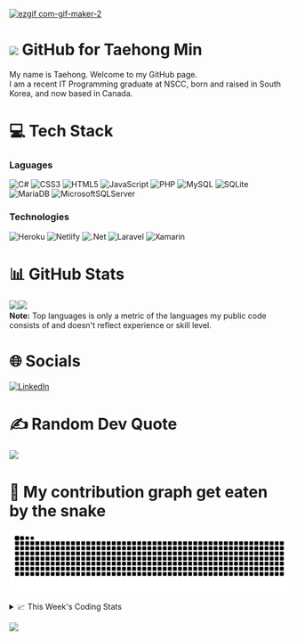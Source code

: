 <!--
<h3 align="center">
  Welcome to Taehong Min's profile!
</h3>
-->
[![ezgif com-gif-maker-2](https://user-images.githubusercontent.com/71358207/181141229-a1946f72-2781-4197-9419-f4d1b5625b1b.gif)](https://taehongmin.netlify.app)

# <img src="https://media.giphy.com/media/hvRJCLFzcasrR4ia7z/giphy.gif" width="28"> GitHub for Taehong Min 

My name is Taehong. Welcome to my GitHub page.  
I am a recent IT Programming graduate at NSCC, born and raised in South Korea, and now based in Canada.

# 💻 Tech Stack
### Laguages
![C#](https://img.shields.io/badge/c%23-%23239120.svg?style=for-the-badge&logo=c-sharp&logoColor=white) 
![CSS3](https://img.shields.io/badge/css3-%231572B6.svg?style=for-the-badge&logo=css3&logoColor=white) 
![HTML5](https://img.shields.io/badge/html5-%23E34F26.svg?style=for-the-badge&logo=html5&logoColor=white)
![JavaScript](https://img.shields.io/badge/javascript-%23323330.svg?style=for-the-badge&logo=javascript&logoColor=%23F7DF1E) 
![PHP](https://img.shields.io/badge/php-%23777BB4.svg?style=for-the-badge&logo=php&logoColor=white) 
![MySQL](https://img.shields.io/badge/mysql-%2300f.svg?style=for-the-badge&logo=mysql&logoColor=white)
![SQLite](https://img.shields.io/badge/sqlite-%2307405e.svg?style=for-the-badge&logo=sqlite&logoColor=white)
![MariaDB](https://img.shields.io/badge/MariaDB-003545?style=for-the-badge&logo=mariadb&logoColor=white)
![MicrosoftSQLServer](https://img.shields.io/badge/Microsoft_SQL_Server-CC2927?style=for-the-badge&logo=microsoft-sql-server&logoColor=white)

### Technologies
![Heroku](https://img.shields.io/badge/heroku-%23430098.svg?style=for-the-badge&logo=heroku&logoColor=white) 
![Netlify](https://img.shields.io/badge/netlify-%23000000.svg?style=for-the-badge&logo=netlify&logoColor=#00C7B7) 
![.Net](https://img.shields.io/badge/.NET-5C2D91?style=for-the-badge&logo=.net&logoColor=white) 
![Laravel](https://img.shields.io/badge/laravel-%23FF2D20.svg?style=for-the-badge&logo=laravel&logoColor=white)
![Xamarin](https://img.shields.io/badge/Xamarin-3199DC?style=for-the-badge&logo=xamarin&logoColor=white)



# 📊 GitHub Stats
<a href="https://taehongmin.netlify.app/"><img height="137px" src="https://github-readme-stats.vercel.app/api?username=devtaehong&theme=vue-dark&hide_border=false&include_all_commits=true&count_private=true" /><!-- wi*quL3fcV --><img height="137px" src="https://github-readme-stats.vercel.app/api/top-langs/?username=devtaehong&theme=vue-dark&hide_border=false&include_all_commits=true&count_private=true&layout=compact" /></a>
<br/>
  <b>Note:</b> Top languages is only a metric of the languages my public code consists of and doesn't reflect experience or skill level.
# 🌐 Socials
[![LinkedIn](https://img.shields.io/badge/LinkedIn-0077B5?style=for-the-badge&logo=linkedin&logoColor=white)](https://linkedin.com/in/Taehong) 

# ✍️ Random Dev Quote
![](https://quotes-github-readme.vercel.app/api?type=horizontal&theme=radical)

# 🐍 My contribution graph get eaten by the snake 
![snake gif](https://github.com/devtaehong/devtaehong/blob/output/github-contribution-grid-snake.svg)

<details>
    <summary>📈 This Week's Coding Stats</summary>
<br/>
<!--START_SECTION:waka-->
**🐱 My GitHub Data** 

> 🏆 521 Contributions in the Year 2022
 > 
> 📦 231.2 kB Used in GitHub's Storage 
 > 
> 🚫 Not Opted to Hire
 > 
> 📜 19 Public Repositories 
 > 
> 🔑 3 Private Repositories  
 > 
**I'm an Early 🐤** 

```text
🌞 Morning    82 commits     ███░░░░░░░░░░░░░░░░░░░░░░   15.05% 
🌆 Daytime    214 commits    █████████░░░░░░░░░░░░░░░░   39.27% 
🌃 Evening    193 commits    ████████░░░░░░░░░░░░░░░░░   35.41% 
🌙 Night      56 commits     ██░░░░░░░░░░░░░░░░░░░░░░░   10.28%

```
📅 **I'm Most Productive on Monday** 

```text
Monday       93 commits     ████░░░░░░░░░░░░░░░░░░░░░   17.06% 
Tuesday      88 commits     ████░░░░░░░░░░░░░░░░░░░░░   16.15% 
Wednesday    79 commits     ███░░░░░░░░░░░░░░░░░░░░░░   14.5% 
Thursday     81 commits     ███░░░░░░░░░░░░░░░░░░░░░░   14.86% 
Friday       76 commits     ███░░░░░░░░░░░░░░░░░░░░░░   13.94% 
Saturday     71 commits     ███░░░░░░░░░░░░░░░░░░░░░░   13.03% 
Sunday       57 commits     ██░░░░░░░░░░░░░░░░░░░░░░░   10.46%

```


📊 **This Week I Spent My Time On** 

```text
⌚︎ Time Zone: America/Halifax

💬 Programming Languages: 
JavaScript               10 hrs 13 mins      ████████████████████████░   96.23% 
HTML                     9 mins              ░░░░░░░░░░░░░░░░░░░░░░░░░   1.54% 
Markdown                 7 mins              ░░░░░░░░░░░░░░░░░░░░░░░░░   1.15% 
CSS                      4 mins              ░░░░░░░░░░░░░░░░░░░░░░░░░   0.65% 
Sublime Text Config      2 mins              ░░░░░░░░░░░░░░░░░░░░░░░░░   0.43%

🔥 Editors: 
Sublime Text             10 hrs 29 mins      ████████████████████████░   98.85% 
VS Code                  7 mins              ░░░░░░░░░░░░░░░░░░░░░░░░░   1.15%

🐱‍💻 Projects: 
zeroToMastery_webDev     1 hr 59 mins        ████░░░░░░░░░░░░░░░░░░░░░   18.75% 
backgroundgenerator      1 hr 34 mins        ███░░░░░░░░░░░░░░░░░░░░░░   14.87% 
advanced_exercise_5      1 hr 32 mins        ███░░░░░░░░░░░░░░░░░░░░░░   14.53% 
advanced_exercise_4      1 hr 19 mins        ███░░░░░░░░░░░░░░░░░░░░░░   12.54% 
advanced_exercise_es8    1 hr 4 mins         ██░░░░░░░░░░░░░░░░░░░░░░░   10.09%

💻 Operating System: 
Mac                      10 hrs 37 mins      █████████████████████████   100.0%

```

**I Mostly Code in JavaScript** 

```text
JavaScript               7 repos             █████░░░░░░░░░░░░░░░░░░░░   23.33% 
C++                      4 repos             ███░░░░░░░░░░░░░░░░░░░░░░   13.33% 
Python                   3 repos             ██░░░░░░░░░░░░░░░░░░░░░░░   10.0% 
C#                       3 repos             ██░░░░░░░░░░░░░░░░░░░░░░░   10.0% 
PHP                      3 repos             ██░░░░░░░░░░░░░░░░░░░░░░░   10.0%

```


**Timeline**

![Chart not found](https://raw.githubusercontent.com/DevTaehong/DevTaehong/main/charts/bar_graph.png) 


 Last Updated on 30/08/2022 09:23:03 UTC
<!--END_SECTION:waka-->

NOTE: Top languages does not indicate my skill level or anything like that. It is just a metric of which languages have been hosted by me on GitHub based on the usage across repositories. There are others which I haven't put up on GitHub.
</details>

![](https://komarev.com/ghpvc/?username=devtaehong&style=for-the-badge)
